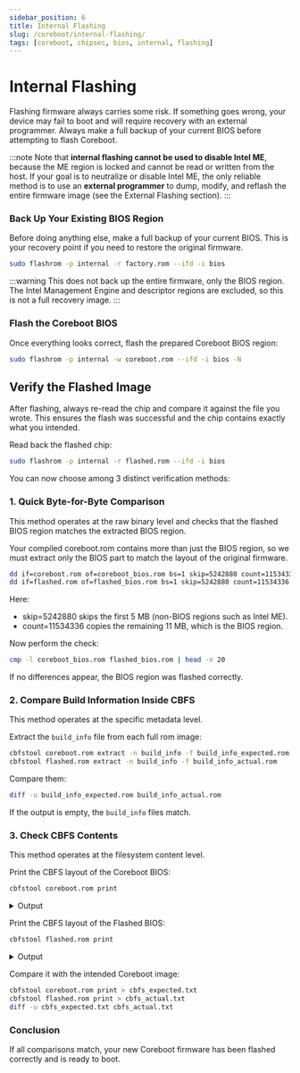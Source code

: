 ```yaml
---
sidebar_position: 6
title: Internal Flashing
slug: /coreboot/internal-flashing/
tags: [coreboot, chipsec, bios, internal, flashing]
---
```


# Internal Flashing

Flashing firmware always carries some risk.
If something goes wrong, your device may fail to boot and will require recovery with an external programmer.
Always make a full backup of your current BIOS before attempting to flash Coreboot.

:::note
Note that **internal flashing cannot be used to disable Intel ME**, because the ME region is locked and cannot be read or written from the host.
If your goal is to neutralize or disable Intel ME, the only reliable method is to use an **external programmer** to dump, modify, and reflash the entire firmware image (see the External Flashing section).
:::


### Back Up Your Existing BIOS Region

Before doing anything else, make a full backup of your current BIOS.
This is your recovery point if you need to restore the original firmware.

```bash
sudo flashrom -p internal -r factory.rom --ifd -i bios
```

:::warning
This does not back up the entire firmware, only the BIOS region. The Intel Management Engine and descriptor regions are excluded, so this is not a full recovery image.
:::


### Flash the Coreboot BIOS

Once everything looks correct, flash the prepared Coreboot BIOS region:

```bash
sudo flashrom -p internal -w coreboot.rom --ifd -i bios -N
```

## Verify the Flashed Image

After flashing, always re-read the chip and compare it against the file you wrote.
This ensures the flash was successful and the chip contains exactly what you intended.

Read back the flashed chip:

```bash
sudo flashrom -p internal -r flashed.rom --ifd -i bios
```

You can now choose among 3 distinct verification methods:

### 1. Quick Byte-for-Byte Comparison

This method operates at the raw binary level and checks that the flashed BIOS region matches the extracted BIOS region.

Your compiled coreboot.rom contains more than just the BIOS region, so we must extract only the BIOS part to match the layout of the original firmware.

```bash
dd if=coreboot.rom of=coreboot_bios.rom bs=1 skip=5242880 count=11534336
dd if=flashed.rom of=flashed_bios.rom bs=1 skip=5242880 count=11534336
```

Here:

- skip=5242880 skips the first 5 MB (non-BIOS regions such as Intel ME).
- count=11534336 copies the remaining 11 MB, which is the BIOS region.

Now perform the check:

```bash
cmp -l coreboot_bios.rom flashed_bios.rom | head -n 20
```

If no differences appear, the BIOS region was flashed correctly.

### 2. Compare Build Information Inside CBFS

This method operates at the specific metadata level.

Extract the `build_info` file from each full rom image:

```bash
cbfstool coreboot.rom extract -n build_info -f build_info_expected.rom
cbfstool flashed.rom extract -n build_info -f build_info_actual.rom
```

Compare them:

```bash
diff -u build_info_expected.rom build_info_actual.rom
```

If the output is empty, the `build_info` files match.

### 3. Check CBFS Contents

This method operates at the filesystem content level.

Print the CBFS layout of the Coreboot BIOS:

```bash
cbfstool coreboot.rom print
```

<details>
<summary>Output</summary>
<p>

```text
FMAP REGION: COREBOOT
Name                           Offset     Type           Size   Comp
cbfs_master_header             0x0        cbfs header        32 none
cpu_microcode_blob.bin         0x80       microcode       26624 none
fallback/romstage              0x68c0     stage           92312 none
fallback/ramstage              0x1d1c0    stage          120593 LZMA (255636 decompressed)
config                         0x3a940    raw              3332 LZMA (10602 decompressed)
revision                       0x3b680    raw               774 none
build_info                     0x3b9c0    raw               105 none
fallback/dsdt.aml              0x3ba80    raw             14537 none
vbt.bin                        0x3f380    raw              1409 LZMA (4459 decompressed)
cmos_layout.bin                0x3f940    cmos_layout      2060 none
fallback/postcar               0x40180    stage           23488 none
fallback/payload               0x45dc0    simple elf     473556 none
(empty)                        0xb97c0    null           202212 none
bootblock                      0xeadc0    bootblock       20480 none
```

</p>
</details>

Print the CBFS layout of the Flashed BIOS:

```bash
cbfstool flashed.rom print
```

<details>
<summary>Output</summary>
<p>

```text
FMAP REGION: COREBOOT
Name                           Offset     Type           Size   Comp
cbfs_master_header             0x0        cbfs header        32 none
cpu_microcode_blob.bin         0x80       microcode       26624 none
fallback/romstage              0x68c0     stage           92312 none
fallback/ramstage              0x1d1c0    stage          120593 LZMA (255636 decompressed)
config                         0x3a940    raw              3332 LZMA (10602 decompressed)
revision                       0x3b680    raw               774 none
build_info                     0x3b9c0    raw               105 none
fallback/dsdt.aml              0x3ba80    raw             14537 none
vbt.bin                        0x3f380    raw              1409 LZMA (4459 decompressed)
cmos_layout.bin                0x3f940    cmos_layout      2060 none
fallback/postcar               0x40180    stage           23488 none
fallback/payload               0x45dc0    simple elf     473556 none
(empty)                        0xb97c0    null           202212 none
bootblock                      0xeadc0    bootblock       20480 none
```

</p>
</details>

Compare it with the intended Coreboot image:

```bash
cbfstool coreboot.rom print > cbfs_expected.txt
cbfstool flashed.rom print > cbfs_actual.txt
diff -u cbfs_expected.txt cbfs_actual.txt
```

### Conclusion

If all comparisons match, your new Coreboot firmware has been flashed correctly and is ready to boot.
